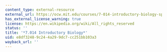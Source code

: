 ```yaml
---
content_type: external-resource
external_url: https://ocw.mit.edu/courses/7-014-introductory-biology-spring-2005/
has_external_license_warning: true
license: https://en.wikipedia.org/wiki/All_rights_reserved
status: ''
title: '*7.014 Introductory Biology*'
uid: e8df3248-9c24-4a29-9dc7-cc251bb103a3
wayback_url: ''
---
```

